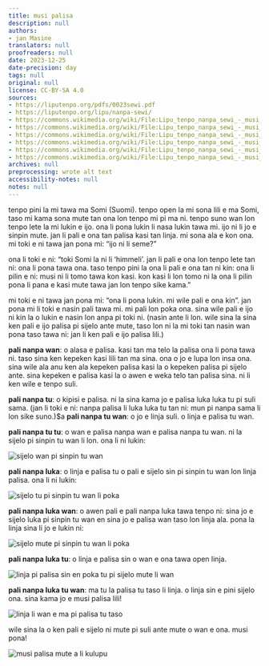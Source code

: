 ```yaml
---
title: musi palisa
description: null
authors:
- jan Masine
translators: null
proofreaders: null
date: 2023-12-25
date-precision: day
tags: null
original: null
license: CC-BY-SA 4.0
sources:
- https://liputenpo.org/pdfs/0023sewi.pdf
- https://liputenpo.org/lipu/nanpa-sewi/
- https://commons.wikimedia.org/wiki/File:Lipu_tenpo_nanpa_sewi_-_musi_palisa_01.jpg
- https://commons.wikimedia.org/wiki/File:Lipu_tenpo_nanpa_sewi_-_musi_palisa_02.jpg
- https://commons.wikimedia.org/wiki/File:Lipu_tenpo_nanpa_sewi_-_musi_palisa_03.jpg
- https://commons.wikimedia.org/wiki/File:Lipu_tenpo_nanpa_sewi_-_musi_palisa_04.jpg
- https://commons.wikimedia.org/wiki/File:Lipu_tenpo_nanpa_sewi_-_musi_palisa_05.jpg
- https://commons.wikimedia.org/wiki/File:Lipu_tenpo_nanpa_sewi_-_musi_palisa_06.jpg
archives: null
preprocessing: wrote alt text
accessibility-notes: null
notes: null
---
```


tenpo pini la mi tawa ma Somi (Suomi). tenpo open la mi sona lili e ma Somi, taso mi kama sona mute tan ona lon tenpo mi pi ma ni. tenpo suno wan lon tenpo lete la mi lukin e ijo. ona li pona lukin li nasa lukin tawa mi. ijo ni li jo e sinpin mute. jan li pali e ona tan palisa kasi tan linja. mi sona ala e kon ona. mi toki e ni tawa jan pona mi: “ijo ni li seme?”

ona li toki e ni: “toki Somi la ni li ‘himmeli’. jan li pali e ona lon tenpo lete tan ni: ona li pona tawa ona. taso tenpo pini la ona li pali e ona tan ni kin: ona li pilin e ni: musi ni li tomo tawa kon kasi. kon kasi li lon tomo ni la ona li pilin pona li pana e kasi mute tawa jan lon tenpo sike kama.”

mi toki e ni tawa jan pona mi: “ona li pona lukin. mi wile pali e ona kin”. jan pona mi li toki e nasin pali tawa mi. mi pali lon poka ona. sina wile pali e ijo ni kin la o lukin e nasin lon anpa pi toki ni. (nasin ante li lon. wile sina la sina ken pali e ijo palisa pi sijelo ante mute, taso lon ni la mi toki tan nasin wan pona taso tawa ni: jan li ken pali e ijo palisa lili.)

**pali nanpa wan**: o alasa e palisa. kasi tan ma telo la palisa ona li pona tawa ni. taso sina ken kepeken kasi lili tan ma sina. ona o jo e lupa lon insa ona. sina wile ala anu ken ala kepeken palisa kasi la o kepeken palisa pi sijelo ante. sina kepeken e palisa kasi la o awen e weka telo tan palisa sina. ni li ken wile e tenpo suli.

**pali nanpa tu**: o kipisi e palisa. ni la sina kama jo e palisa luka luka tu pi suli sama. (jan li toki e ni: nanpa palisa li luka luka tu tan ni: mun pi nanpa sama li lon sike suno.)$a **pali nanpa tu wan**: o jo e linja suli. o linja e palisa tu wan.

**pali nanpa tu tu**: o wan e palisa nanpa wan e palisa nanpa tu wan. ni la sijelo pi sinpin tu wan li lon. ona li ni lukin:

![sijelo wan pi sinpin tu wan](https://upload.wikimedia.org/wikipedia/commons/3/33/Lipu_tenpo_nanpa_sewi_-_musi_palisa_01.jpg)

**pali nanpa luka**: o linja e palisa tu o pali e sijelo sin pi sinpin tu wan lon linja palisa. ona li ni lukin:

![sijelo tu pi sinpin tu wan li poka](https://upload.wikimedia.org/wikipedia/commons/c/cf/Lipu_tenpo_nanpa_sewi_-_musi_palisa_02.jpg)

**pali nanpa luka wan**: o awen pali e pali nanpa luka tawa tenpo ni: sina jo e sijelo luka pi sinpin tu wan en sina jo e palisa wan taso lon linja ala. pona la linja sina li jo e lukin ni:

![sijelo mute pi sinpin tu wan li poka](https://upload.wikimedia.org/wikipedia/commons/a/a6/Lipu_tenpo_nanpa_sewi_-_musi_palisa_03.jpg)

**pali nanpa luka tu**: o linja e palisa sin o wan e ona tawa open linja.

![linja pi palisa sin en poka tu pi sijelo mute li wan](https://upload.wikimedia.org/wikipedia/commons/e/ee/Lipu_tenpo_nanpa_sewi_-_musi_palisa_04.jpg)

**pali nanpa luka tu wan**: ma tu la palisa tu taso li linja. o linja sin e pini sijelo ona. sina kama jo e musi palisa lili!

![linja li wan e ma pi palisa tu taso](https://upload.wikimedia.org/wikipedia/commons/e/e8/Lipu_tenpo_nanpa_sewi_-_musi_palisa_05.jpg)

wile sina la o ken pali e sijelo ni mute pi suli ante mute o wan e ona. musi pona!

![musi palisa mute a li kulupu](https://upload.wikimedia.org/wikipedia/commons/3/37/Lipu_tenpo_nanpa_sewi_-_musi_palisa_06.jpg)